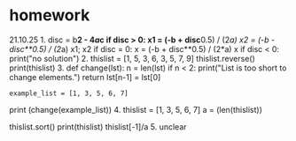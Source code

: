 # homework
21.10.25
1.
disc = b**2 - 4*a*c
if disc > 0:
x1 = (-b + disc**0.5) / (2*a)
x2 = (-b - disc**0.5) / (2*a)
x1; x2
if disc = 0:
x = (-b + disc**0.5) / (2*a)
x
if disc < 0:
  print("no solution")
2.
thislist = [1, 5, 3, 6, 3, 5, 7, 9]
thislist.reverse()
print(thislist)
3.
def change(lst): 
    n = len(lst)
    if n < 2:
        print("List is too short to change elements.")
        return
        lst[n-1] = lst[0]
        
    example_list = [1, 3, 5, 6, 7]

print (change(example_list))
4.
thislist = [1, 3, 5, 6, 7]
a = (len(thislist))

thislist.sort()
print(thislist)
thislist[-1]/a
5.
unclear

